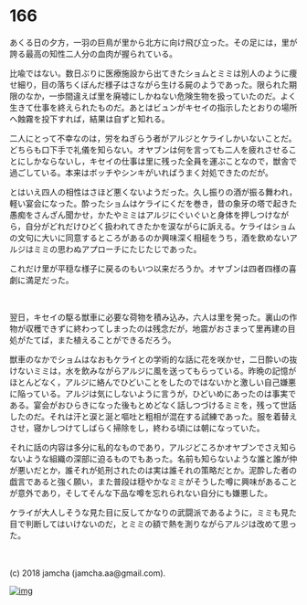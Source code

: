 # 166

あくる日の夕方，一羽の巨鳥が里から北方に向け飛び立った。その足には，里が誇る最高の知性二人分の血肉が握られている。  

比喩ではない。数日ぶりに医療施設から出てきたショムとミミは別人のように痩せ細り，目の落ちくぼんだ様子はさながら生ける屍のようであった。限られた期限のなか，一歩間違えば里を廃墟にしかねない危険生物を扱っていたのだ。よく生きて仕事を終えられたものだ。あとはビュンがキセイの指示したとおりの場所へ蝕霧を投下すれば，結果は自ずと知れる。  

二人にとって不幸なのは，労をねぎらう者がアルジとケライしかいないことだ。どちらも口下手で礼儀を知らない。オヤブンは何を言っても二人を疲れさせることにしかならないし，キセイの仕事は里に残った全員を運ぶことなので，獣舎で過ごしている。本来はボッチやシンキがいればうまく対処できたのだが。  

とはいえ四人の相性はさほど悪くないようだった。久し振りの酒が振る舞われ，軽い宴会になった。酔ったショムはケライにくだを巻き，昔の象牙の塔で起きた愚痴をさんざん聞かせ，かたやミミはアルジにぐいぐいと身体を押しつけながら，自分がどれだけひどく扱われてきたかを涙ながらに訴える。ケライはショムの文句に大いに同意するところがあるのか興味深く相槌をうち，酒を飲めないアルジはミミの思わぬアプローチにたじたじであった。  

これだけ里が平穏な様子に戻るのもいつ以来だろうか。オヤブンは四者四様の喜劇に満足だった。  

<br>  

翌日，キセイの駆る獣車に必要な荷物を積み込み，六人は里を発った。裏山の作物が収穫できずに終わってしまったのは残念だが，地震がおさまって里再建の目処がたてば，また植えることができるだろう。  

獣車のなかでショムはなおもケライとの学術的な話に花を咲かせ，二日酔いの抜けないミミは，水を飲みながらアルジに風を送ってもらっている。昨晩の記憶がほとんどなく，アルジに絡んでひどいことをしたのではないかと激しい自己嫌悪に陥っている。アルジは気にしないように言うが，ひどいめにあったのは事実である。宴会がおひらきになった後もとめどなく話しつづけるミミを，残って世話したのだ。それは汗と涙と涎と嘔吐と粗相が混在する試練であった。服を着替えさせ，寝かしつけてしばらく掃除をし，終わる頃には朝になっていた。  

それに話の内容は多分に私的なものであり，アルジどころかオヤブンでさえ知らないような組織の深部に迫るものでもあった。名前も知らないような誰と誰が仲が悪いだとか，誰それが処刑されたのは実は誰それの策略だとか。泥酔した者の戯言であると強く願い，また普段は穏やかなミミがそうした噂に興味があることが意外であり，そしてそんな下品な噂を忘れられない自分にも嫌悪した。  

ケライが大人しそうな見た目に反してかなりの武闘派であるように，ミミも見た目で判断してはいけないのだ，とミミの額で熱を測りながらアルジは改めて思った。  

<br>  
<br>  
(c) 2018 jamcha (jamcha.aa@gmail.com).  

[![img](http://i.creativecommons.org/l/by-nc-sa/4.0/88x31.png)](http://creativecommons.org/licenses/by-nc-sa/4.0/deed)